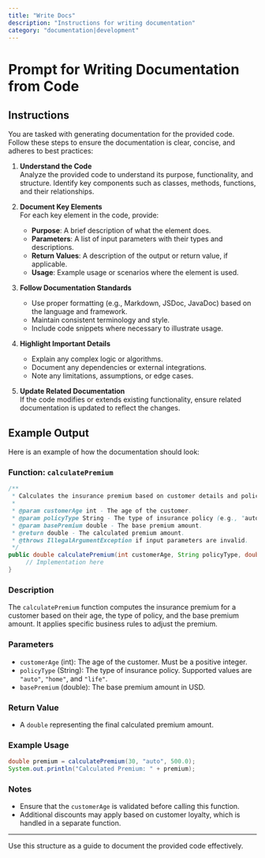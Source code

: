 ```yaml
---
title: "Write Docs"
description: "Instructions for writing documentation"
category: "documentation|development"
---
```


# Prompt for Writing Documentation from Code

## Instructions
You are tasked with generating documentation for the provided code. Follow these steps to ensure the documentation is clear, concise, and adheres to best practices:

1. **Understand the Code**  
    Analyze the provided code to understand its purpose, functionality, and structure. Identify key components such as classes, methods, functions, and their relationships.

2. **Document Key Elements**  
    For each key element in the code, provide:
    - **Purpose**: A brief description of what the element does.
    - **Parameters**: A list of input parameters with their types and descriptions.
    - **Return Values**: A description of the output or return value, if applicable.
    - **Usage**: Example usage or scenarios where the element is used.

3. **Follow Documentation Standards**  
    - Use proper formatting (e.g., Markdown, JSDoc, JavaDoc) based on the language and framework.
    - Maintain consistent terminology and style.
    - Include code snippets where necessary to illustrate usage.

4. **Highlight Important Details**  
    - Explain any complex logic or algorithms.
    - Document any dependencies or external integrations.
    - Note any limitations, assumptions, or edge cases.

5. **Update Related Documentation**  
    If the code modifies or extends existing functionality, ensure related documentation is updated to reflect the changes.

## Example Output
Here is an example of how the documentation should look:

### Function: `calculatePremium`
```java
/**
 * Calculates the insurance premium based on customer details and policy information.
 *
 * @param customerAge int - The age of the customer.
 * @param policyType String - The type of insurance policy (e.g., "auto", "home").
 * @param basePremium double - The base premium amount.
 * @return double - The calculated premium amount.
 * @throws IllegalArgumentException if input parameters are invalid.
 */
public double calculatePremium(int customerAge, String policyType, double basePremium) {
     // Implementation here
}
```

### Description
The `calculatePremium` function computes the insurance premium for a customer based on their age, the type of policy, and the base premium amount. It applies specific business rules to adjust the premium.

### Parameters
- `customerAge` (int): The age of the customer. Must be a positive integer.
- `policyType` (String): The type of insurance policy. Supported values are `"auto"`, `"home"`, and `"life"`.
- `basePremium` (double): The base premium amount in USD.

### Return Value
- A `double` representing the final calculated premium amount.

### Example Usage
```java
double premium = calculatePremium(30, "auto", 500.0);
System.out.println("Calculated Premium: " + premium);
```

### Notes
- Ensure that the `customerAge` is validated before calling this function.
- Additional discounts may apply based on customer loyalty, which is handled in a separate function.

---

Use this structure as a guide to document the provided code effectively.